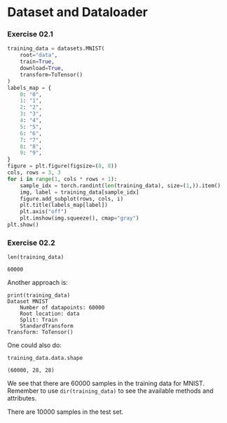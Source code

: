 # Dataset and Dataloader

### Exercise 02.1

```python
training_data = datasets.MNIST(
    root="data",
    train=True,
    download=True,
    transform=ToTensor()
)
labels_map = {
    0: "0",
    1: "1",
    2: "2",
    3: "3",
    4: "4",
    5: "5",
    6: "6",
    7: "7",
    8: "8",
    9: "9",
}
figure = plt.figure(figsize=(8, 8))
cols, rows = 3, 3
for i in range(1, cols * rows + 1):
    sample_idx = torch.randint(len(training_data), size=(1,)).item()
    img, label = training_data[sample_idx]
    figure.add_subplot(rows, cols, i)
    plt.title(labels_map[label])
    plt.axis("off")
    plt.imshow(img.squeeze(), cmap="gray")
plt.show()
```

### Exercise 02.2

```
len(training_data)
```
```
60000
```

Another approach is:

```
print(training_data)
Dataset MNIST
    Number of datapoints: 60000
    Root location: data
    Split: Train
    StandardTransform
Transform: ToTensor()
```

One could also do:

```
training_data.data.shape
```
```
(60000, 28, 28)
```

We see that there are 60000 samples in the training data for MNIST. Remember to use `dir(training_data)` to see the available methods and attributes.

There are 10000 samples in the test set.
